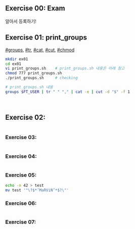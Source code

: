 ## Exercise 00: Exam
알아서 등록하기!
<br>

## Exercise 01: print_groups
[#groups](../README.md#groups), [#tr](../README.md#tr), [#cat](../README.md#cat), [#cut](../README.md#cut), [#chmod](../README.md#chmod)
```bash
mkdir ex01
cd ex01
vi print_groups.sh    # print_groups.sh 내용은 아래 참고
chmod 777 print_groups.sh
./print_groups.sh     # checking
```
```bash
# print_groups.sh 내용
groups $FT_USER | tr " " "," | cat -e | cut -d "$" -f 1
```
<br>

## Exercise 02:
```bash
```

### Exercise 03:
```bash
```

### Exercise 04:
```bash
```

### Exercise 05:
```bash
echo -n 42 > test
mv test '"\?$*’MaRViN’*$?\"'
```

### Exercise 06:
```bash
```

### Exercise 07:
```bash
```
